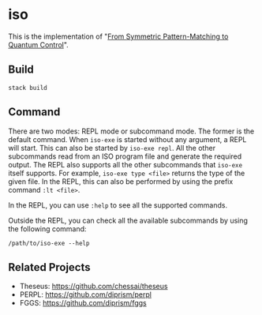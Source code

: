 # iso

This is the implementation of "[From Symmetric Pattern-Matching to Quantum
Control](https://arxiv.org/abs/1804.00952)".

## Build

``` shell
stack build
```

## Command

There are two modes: REPL mode or subcommand mode.  The former is the default
command.  When `iso-exe` is started without any argument, a REPL will start.
This can also be started by `iso-exe repl`.  All the other subcommands read from
an ISO program file and generate the required output.  The REPL also supports
all the other subcommands that `iso-exe` itself supports.  For example, `iso-exe
type <file>` returns the type of the given file.  In the REPL, this can also be
performed by using the prefix command `:lt <file>`.

In the REPL, you can use `:help` to see all the supported commands.

Outside the REPL, you can check all the available subcommands by using the
following command:

``` shell
/path/to/iso-exe --help
```

## Related Projects

* Theseus: https://github.com/chessai/theseus
* PERPL: https://github.com/diprism/perpl
* FGGS: https://github.com/diprism/fggs
